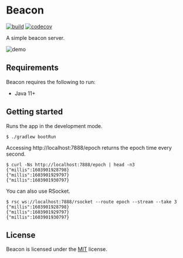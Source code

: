 # Beacon

[![build](https://github.com/kou64yama/beacon/workflows/build/badge.svg)](https://github.com/kou64yama/beacon/actions?query=workflow%3Abuild)
[![codecov](https://codecov.io/gh/kou64yama/beacon/branch/main/graph/badge.svg?token=i9YDV23orl)](https://codecov.io/gh/kou64yama/beacon)

A simple beacon server.

![demo](https://user-images.githubusercontent.com/1706782/97574698-f1a6f280-1a2e-11eb-9b6f-2894ba656a81.gif)

## Requirements

Beacon requires the following to run:

- Java 11+

## Getting started

Runs the app in the development mode.

```shell
$ ./gradlew bootRun
```

Accessing http://localhost:7888/epoch returns the epoch time every second.

```shell
$ curl -Ns http://localhost:7888/epoch | head -n3
{"millis":1603901928798}
{"millis":1603901929797}
{"millis":1603901930797}
```

You can also use RSocket.

```shell
$ rsc ws://localhost:7888/rsocket --route epoch --stream --take 3
{"millis":1603901928798}
{"millis":1603901929797}
{"millis":1603901930797}
```

## License

Beacon is licensed under the [MIT](https://github.com/kou64yama/beacon/blob/main/LICENSE) license.

